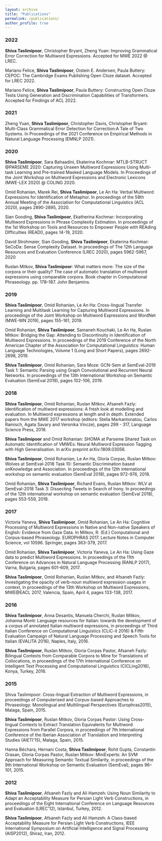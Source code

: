 ```yaml
---
layout: archive
title: "Publications"
permalink: /publications/
author_profile: true
---
```


### 2022

__Shiva Taslimipoor__, Christopher Bryant, Zheng Yuan: Improving Grammatical Error Correction for Multiword Expressions. Accepted for MWE 2022 @ LREC.

Mariano Felice, __Shiva Taslimipoor__, Oistein E. Andersen, Paula Buttery: CEPOC: The Cambridge Exams Publishing Open Cloze dataset. Accepted for LREC 2022.

Mariano Felice, __Shiva Taslimipoor__, Paula Buttery: Constructing Open Cloze Tests Using Generation and Discrimination Capabilities of Transformers. Accepted for Findings of ACL 2022.

### 2021

Zheng Yuan, __Shiva Taslimipoor__, Christopher Davis, Christopher Bryant: Multi-Class Grammatical Error Detection for Correction:A Tale of Two Systems. In Proceedings of the 2021 Conference on Empirical Methods in Natural Language Processing (EMNLP 2021).

### 2020

__Shiva Taslimipoor__, Sara Bahaadini, Ekaterina Kochmar: MTLB-STRUCT @PARSEME 2020: Capturing Unseen Multiword Expressions Using Multi-task Learning and Pre-trained Masked Language Models. In Proceedings of the Joint Workshop on Multiword Expressions and Electronic Lexicons (MWE-LEX 2020) @ COLING 2020.

Omid Rohanian, Marek Rei, __Shiva Taslimipoor__, Le An Ha: Verbal Multiword Expressions for Identification of Metaphor. In proceedings of the 58th Annual Meeting of the Association for Computational Linguistics (ACL 2020), pages 2890-2895, 2020.

Sian Gooding, __Shiva Taslimipoor__, Ekatherina Kochmar: Incorporating Multiword Expressions in Phrase Complexity Estimation. In proceedings of the 1st Workshop on Tools and Resources to Empower People with REAding DIfficulties (READI), pages 14-19, 2020.

David Strohmaier, Sian Gooding, __Shiva Taslimipoor__, Ekaterina Kochmar: SeCoDa: Sense Complexity Dataset. In proceedings of The 12th Language Resources and Evaluation Conference (LREC 2020), pages 5962-5967, 2020

Ruslan Mitkov, __Shiva Taslimipoor__: What matters more: The size of the corpora or their quality? The case of automatic translation of multiword expressions using comparable corpora. Book chapter in Computational Phraseology. pp. 178–187. John Benjamins.


### 2019

__Shiva Taslimipoor__, Omid Rohanian, Le An Ha: Cross-lingual Transfer Learning and Multitask Learning for Capturing Multiword Expressions. In proceedings of the Joint Workshop on Multiword Expressions and WordNet (MWE-WN 2019), pages 155-161, 2019.

Omid Rohanian, __Shiva Taslimipoor__, Samaneh Kouchaki, Le An Ha, Ruslan Mitkov: Bridging the Gap: Attending to Discontinuity in Identification of Multiword Expressions. In proceedings of the 2019 Conference of the North American Chapter of the Association for Computational Linguistics: Human Language Technologies, Volume 1 (Long and Short Papers), pages 2692-2698, 2019.

__Shiva Taslimipoor__, Omid Rohanian, Sara Moze: GCN-Sem at SemEval-2019 Task 1: Semantic Parsing using Graph Convolutional and Recurrent Neural Networks. In proceedings of the 13th International Workshop on Semantic Evaluation (SemEval 2019), pages 102-106, 2019.


### 2018

__Shiva Taslimipoor__, Omid Rohanian, Ruslan Mitkov, Afsaneh Fazly: Identification of multiword expressions: A fresh look at modelling and evaluation. In Multiword expressions at length and in depth. Extended papers from the MWE 2017 workshop (editors: Stella Markantonatou, Carlos Ramisch, Agata Savary and Veronika Vincze), pages 299 - 317, Language Science Press, 2018.

__Shiva Taslimipoor__ and Omid Rohanian: SHOMA at Parseme Shared Task on Automatic Identification of VMWEs: Neural Multiword Expression Tagging with High Generalisation. In arXiv preprint arXiv:1809.03056.

__Shiva Taslimipoor__, Omid Rohanian, Le An Ha, Gloria Corpas, Ruslan Mitkov: Wolves at SemEval-2018 Task 10: Semantic Discrimination based onKnowledge and Association. In proceedings of the 12th international workshop on semantic evaluation (SemEval 2018), pages 972-976, 2018.

Omid Rohanian, __Shiva Taslimipoor__, Richard Evans, Ruslan Mitkov: WLV at SemEval-2018 Task 3: Dissecting Tweets in Search of Irony. In proceedings of the 12th international workshop on semantic evaluation (SemEval 2018), pages 553-559, 2018.

### 2017

Victoria Yaneva, __Shiva Taslimipoor__, Omid Rohanian, Le An Ha: Cognitive Processing of Multiword Expressions in Native and Non-native Speakers of English: Evidence from Gaze Data. In Mitkov, R. (Ed.) Computational and Corpus-based Phraseology. EUROPHRAS 2017. Lecture Notes in Computer Science, vol 10596. Springer, pages 363-379, 2017.

Omid Rohanian, __Shiva Taslimipoor__, Victoria Yaneva, Le An Ha: Using Gaze data to predict Multiword Expressions. In proceedings of the 11th Conference on Advances in Natural Language Processing (RANLP 2017), Varna, Bulgaria, pages 601-609, 2017.

__Shiva Taslimipoor__, Omid Rohanian, Ruslan Mitkov, and Afsaneh Fazly: Investigating the opacity of verb-noun multiword expression usages in context, in proceedings of the 13th Workshop on Multiword Expressions, MWE@EACL 2017, Valencia, Spain, April 4, pages 133-138, 2017.

### 2016 

__Shiva Taslimipoor__, Anna Desantis, Manuela Cherchi, Ruslan Mitkov, Johanna Monti: Language resources for Italian: towards the development of a corpus of annotated Italian multiword expressions, in proceedings of Third Italian Conference on Computational Linguistics (CLiC-it 2016) & Fifth Evaluation Campaign of Natural Language Processing and Speech Tools for Italian (EVALITA 2016), Naples, Italy, 2016.

__Shiva Taslimipoor__, Ruslan Mitkov, Gloria Corpas Pastor, Afsaneh Fazly: Bilingual Contexts from Comparable Corpora to Mine for Translations of Collocations, in proceedings of the 17th International Conference on Intelligent Text Processing and Computational Linguistics (CICLing2016), Konya, Turkey, 2016.

### 2015 

Shiva Taslimipoor: Cross-lingual Extraction of Multiword Expressions, in proceedings of Computerised and Corpus-based Approaches to Phraseology: Monolingual and Multilingual Perspectives (Europhras2015), Malaga, Spain, 2015.

__Shiva Taslimipoor__, Ruslan Mitkov, Gloria Corpas Pastor: Using Cross-lingual Contexts to Extract Translation Equivalents for Multiword Expressions from Parallel Corpora, in proceedings of 7th International Conference of the Iberian Association of Translation and Interpreting Studies (AIETI'15), Malaga, Spain, 2015.

Hanna Béchara, Hernani Costa, __Shiva Taslimipoor__, Rohit Gupta, Constantin Orasan, Gloria Corpas Pastor, Ruslan Mitkov: MiniExperts: An SVM Approach for Measuring Semantic Textual Similarity, in proceedings of the 9th International Workshop on Semantic Evaluation (SemEval), pages 96– 101, 2015.

### 2012

__Shiva Taslimipoor__, Afsaneh Fazly and Ali Hamzeh: Using Noun Similarity to Adapt an Acceptability Measure for Persian Light Verb Constructions, in proceedings of the Eight International Conference on Language Resources and Evaluation (LREC'12), Istanbul, Turkey, 2012.

__Shiva Taslimipoor__, Afsaneh Fazly and Ali Hamzeh: A Class-based Acceptability Measure for Persian Light Verb Constructions, IEEE International Symposium on Artificial Intelligence and Signal Processing (AISP2012), Shiraz, Iran, 2012.
